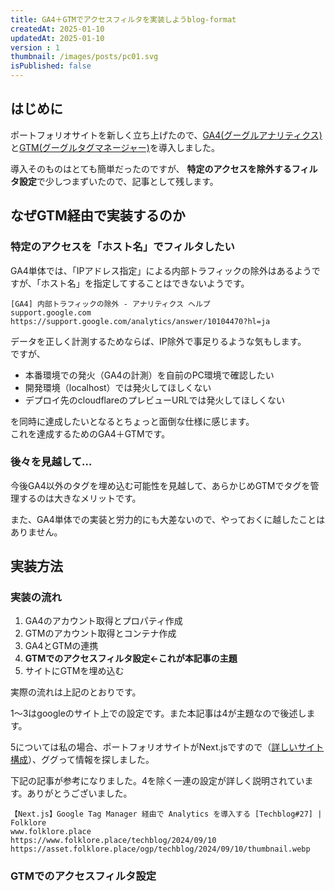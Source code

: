 ```yaml
---
title: GA4＋GTMでアクセスフィルタを実装しようblog-format
createdAt: 2025-01-10
updatedAt: 2025-01-10
version : 1
thumbnail: /images/posts/pc01.svg
isPublished: false
---
```

## はじめに
ポートフォリオサイトを新しく立ち上げたので、[GA4(グーグルアナリティクス)](https://developers.google.com/analytics/devguides/collection/ga4)と[GTM(グーグルタグマネージャー)](https://developers.google.com/tag-manager/)を導入しました。

導入そのものはとても簡単だったのですが、 **特定のアクセスを除外するフィルタ設定**で少しつまずいたので、記事として残します。

## なぜGTM経由で実装するのか
### 特定のアクセスを「ホスト名」でフィルタしたい
GA4単体では、「IPアドレス指定」による内部トラフィックの除外はあるようですが、「ホスト名」を指定してすることはできないようです。
```Link
[GA4] 内部トラフィックの除外 - アナリティクス ヘルプ
support.google.com
https://support.google.com/analytics/answer/10104470?hl=ja
```
データを正しく計測するためならば、IP除外で事足りるような気もします。  
ですが、

- 本番環境での発火（GA4の計測）を自前のPC環境で確認したい
- 開発環境（localhost）では発火してほしくない
- デプロイ先のcloudflareのプレビューURLでは発火してほしくない

を同時に達成したいとなるとちょっと面倒な仕様に感じます。  
これを達成するためのGA4＋GTMです。

### 後々を見越して…
今後GA4以外のタグを埋め込む可能性を見越して、あらかじめGTMでタグを管理するのは大きなメリットです。

また、GA4単体での実装と労力的にも大差ないので、やっておくに越したことはありません。

## 実装方法
### 実装の流れ

1. GA4のアカウント取得とプロパティ作成
2. GTMのアカウント取得とコンテナ作成
3. GA4とGTMの連携
4. **GTMでのアクセスフィルタ設定←これが本記事の主題**
5. サイトにGTMを埋め込む

実際の流れは上記のとおりです。

1〜3はgoogleのサイト上での設定です。また本記事は4が主題なので後述します。

5については私の場合、ポートフォリオサイトがNext.jsですので（[詳しいサイト構成](/posts/2024-12-19)）、ググって情報を探しました。

下記の記事が参考になりました。4を除く一連の設定が詳しく説明されています。ありがとうございました。
```Link
【Next.js】Google Tag Manager 経由で Analytics を導入する [Techblog#27] | Folklore
www.folklore.place
https://www.folklore.place/techblog/2024/09/10
https://asset.folklore.place/ogp/techblog/2024/09/10/thumbnail.webp
```

### GTMでのアクセスフィルタ設定


